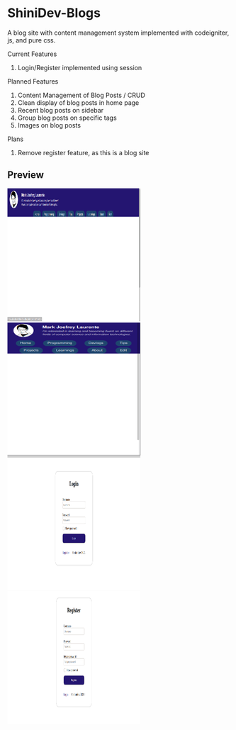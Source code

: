 <h1>ShiniDev-Blogs</h1>
<p>A blog site with content management system implemented with codeigniter, js, and pure css.</p>
Current Features<ol>
  <li>Login/Register implemented using session</li>
</ol>
Planned Features<ol>
  <li>Content Management of Blog Posts / CRUD</li>
  <li>Clean display of blog posts in home page</li>
  <li>Recent blog posts on sidebar</li>
  <li>Group blog posts on specific tags</li>
  <li>Images on blog posts</li>
</ol>
Plans<ol>
  <li>Remove register feature, as this is a blog site</li>
</ol>

<h2>Preview</h2>
<img src="assets/previews/Homepage.png" width="300" height="300" alt="Homepage">
<img src="assets/previews/Mobilehomepage.png" width="300" height="300" alt="MobileHomepage">
<img src="assets/previews/Loginpage.png" width="300" height="300" alt="Login">
<img src="assets/previews/Register.png" width="300" height="300" alt="Register">
